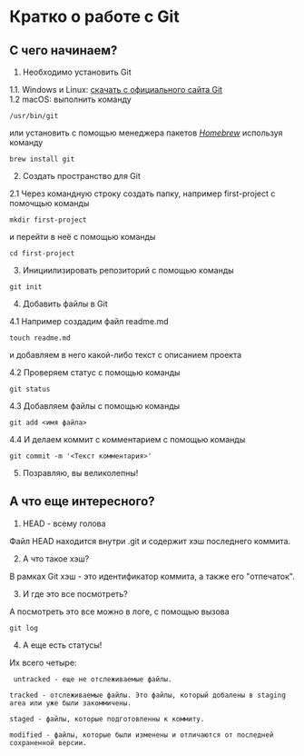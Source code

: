# Кратко о работе с Git

## C чего начинаем?

1. Необходимо установить Git  

1.1. Windows и Linux: [скачать с официального сайта Git](https://git-scm.com/download/win)  
1.2 macOS: выполнить команду  
```
/usr/bin/git
```  
или установить с помощью менеджера пакетов [*Homebrew*](https://brew.sh/) используя команду  
 ``` 
 brew install git 
 ```

 2. Создать пространство для Git  

 2.1 Через командную строку создать папку, например first-project с помочщью команды  
 ```
 mkdir first-project
 ```  
 и перейти в неё с помощью команды  
 ```
 cd first-project
 ```  

 3. Инициилизировать репозиторий с помощью команды 
 
 ```
 git init
 ```  

 4. Добавить файлы в Git  

 4.1 Например создадим файл readme.md  
 ```
 touch readme.md
 ```  
 и добавляем в него какой-либо текст с описанием проекта  

 4.2 Проверяем статус с помощью команды  
 ```
 git status
 ```  

 4.3 Добавляем файлы с помощью команды  
 ```
 git add <имя файла>
 ```  

 4.4 И делаем коммит с комментарием с помощью команды
 ```
 git commit -m '<Текст комментария>'
 ```

 5. Позравляю, вы великолепны!

## А что еще интересного?

1. HEAD - всему голова  

Файл HEAD находится внутри .git и содержит хэш последнего коммита.  

2. А что такое хэш?  

В рамках Git хэш - это идентификатор коммита, а также его "отпечаток".  

3. И где это все посмотреть?  

А посмотреть это все можно в логе, с помощью вызова
 ```
 git log
 ```  

4. А еще есть статусы!  

Их всего четыре: 
```
 untracked - еще не отслеживаемые файлы.
```
```
tracked - отслеживаемые файлы. Это файлы, который добалены в staging area или уже были закоммичены.
```
```
staged - файлы, которые подготовленны к коммиту.
```
```
modified - файлы, которые были изменены и отличаются от последней сохраненной версии.
```  